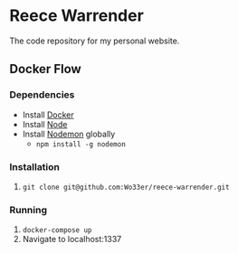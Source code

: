 # Reece Warrender

The code repository for my personal website.

## Docker Flow

### Dependencies

* Install [Docker](https://docs.docker.com/install/)
* Install [Node](http://nodejs.org/)
* Install [Nodemon](https://nodemon.io/) globally
    * `npm install -g nodemon`

### Installation

1. `git clone git@github.com:Wo33er/reece-warrender.git`

### Running

1. `docker-compose up`
2. Navigate to localhost:1337